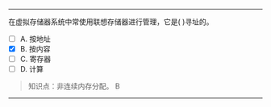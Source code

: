 ---
在虚拟存储器系统中常使用联想存储器进行管理，它是( )寻址的。
- [ ] A. 按地址 
- [x] B. 按内容 
- [ ] C. 寄存器 
- [ ] D. 计算

> 知识点：非连续内存分配。
> B

---